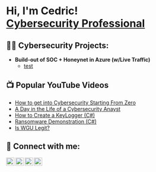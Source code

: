 <h1>Hi, I'm Cedric! <br/><a href="https://www.linkedin.com/in/clhjr/">Cybersecurity Professional</a>
  
<h2>👨‍💻 Cybersecurity Projects:</h2>

- <b>Build-out of SOC + Honeynet in Azure (w/Live Traffic)</b>
  - [test](https://www.linkedin.com/in/clhjr/)


<h2>📺 Popular YouTube Videos</h2>

- [How to get into Cybersecurity Starting From Zero](https://www.youtube.com/watch?v=a83ASGn_V_s)
- [A Day in the Life of a Cybersecurity Anayst](https://www.youtube.com/watch?v=uHy3oM7NnoU)
- [How to Create a KeyLogger (C#)](https://www.youtube.com/watch?v=N-L9hklSlNk)
- [Ransomware Demonstration (C#)](https://www.youtube.com/watch?v=OfvdQeh79s0)
- [Is WGU Legit?](https://www.youtube.com/watch?v=E2MwRWxDBkA)

<h2> 🤳 Connect with me:</h2>

[<img align="left" alt="cedricholloway | YouTube" width="22px" src="https://cdn.jsdelivr.net/npm/simple-icons@v3/icons/youtube.svg" />][youtube]
[<img align="left" alt="cedricholloway| Twitter" width="22px" src="https://cdn.jsdelivr.net/npm/simple-icons@v3/icons/twitter.svg" />][twitter]
[<img align="left" alt="cedricholloway | LinkedIn" width="22px" src="https://cdn.jsdelivr.net/npm/simple-icons@v3/icons/linkedin.svg" />][linkedin]
[<img align="left" alt="cedricholloway | Instagram" width="22px" src="https://cdn.jsdelivr.net/npm/simple-icons@v3/icons/instagram.svg" />][instagram]

[twitter]: https://twitter.com/
[youtube]: https://www.youtube.com/
[instagram]: https://www.instagram.com/
[linkedin]: https://www.linkedin.com/in/clhjr/

<!--
**joshmadakor1/joshmadakor1** is a ✨ _special_ ✨ repository because its `README.md` (this file) appears on your GitHub profile.

Here are some ideas to get you started:

- 🔭 I’m currently working on ...
- 🌱 I’m currently learning ...
- 👯 I’m looking to collaborate on ...
- 🤔 I’m looking for help with ...
- 💬 Ask me about ...
- 📫 How to reach me: ...
- 😄 Pronouns: ...
- ⚡ Fun fact: ...
-->
